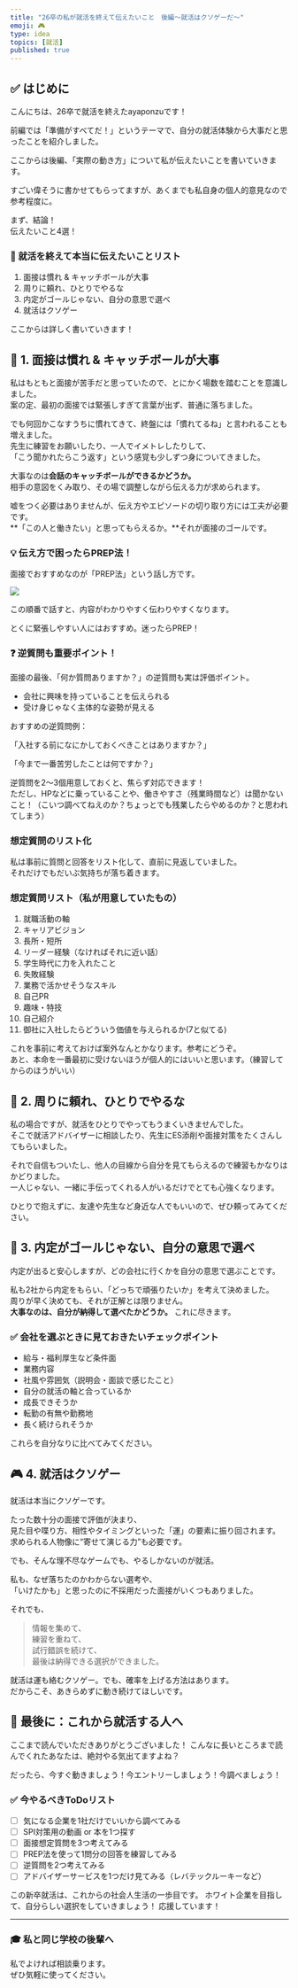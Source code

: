 ```yaml
---
title: "26卒の私が就活を終えて伝えたいこと　後編～就活はクソゲーだ～"
emoji: 🎮
type: idea
topics: [就活]
published: true
---
```

## ✅ はじめに

こんにちは、26卒で就活を終えたayaponzuです！

前編では「準備がすべてだ！」というテーマで、自分の就活体験から大事だと思ったことを紹介しました。

ここからは後編、「実際の動き方」について私が伝えたいことを書いていきます。

すごい偉そうに書かせてもらってますが、あくまでも私自身の個人的意見なので参考程度に。

まず、結論！<br>伝えたいこと4選！

### 🎯 就活を終えて本当に伝えたいことリスト

1. 面接は慣れ & キャッチボールが大事
2. 周りに頼れ、ひとりでやるな
3. 内定がゴールじゃない、自分の意思で選べ
4. 就活はクソゲー

ここからは詳しく書いていきます！
## 🎤 1. 面接は慣れ & キャッチボールが大事

私はもともと面接が苦手だと思っていたので、とにかく場数を踏むことを意識しました。  
案の定、最初の面接では緊張しすぎて言葉が出ず、普通に落ちました。

でも何回かこなすうちに慣れてきて、終盤には「慣れてるね」と言われることも増えました。  
先生に練習をお願いしたり、一人でイメトレしたりして、  
「こう聞かれたらこう返す」という感覚も少しずつ身についてきました。

大事なのは**会話のキャッチボールができるかどうか。**  
相手の意図をくみ取り、その場で調整しながら伝える力が求められます。

嘘をつく必要はありませんが、伝え方やエピソードの切り取り方には工夫が必要です。  
**「この人と働きたい」と思ってもらえるか。**それが面接のゴールです。

### 💡 伝え方で困ったらPREP法！

面接でおすすめなのが「PREP法」という話し方です。

![](https://storage.googleapis.com/zenn-user-upload/d3d20f66e4f5-20250504.jpg)

この順番で話すと、内容がわかりやすく伝わりやすくなります。

とくに緊張しやすい人にはおすすめ。迷ったらPREP！

### ❓ 逆質問も重要ポイント！

面接の最後、「何か質問ありますか？」の逆質問も実は評価ポイント。
- 会社に興味を持っていることを伝えられる
- 受け身じゃなく主体的な姿勢が見える

おすすめの逆質問例：

「入社する前になにかしておくべきことはありますか？」

「今まで一番苦労したことは何ですか？」

逆質問を2〜3個用意しておくと、焦らず対応できます！<br>
ただし、HPなどに乗っていることや、働きやすさ（残業時間など）は聞かないこと！（こいつ調べてねえのか？ちょっとでも残業したらやめるのか？と思われてしまう）

### 想定質問のリスト化
私は事前に質問と回答をリスト化して、直前に見返していました。  
それだけでもだいぶ気持ちが落ち着きます。

### 想定質問リスト（私が用意していたもの）
1. 就職活動の軸  
2. キャリアビジョン  
3. 長所・短所  
4. リーダー経験（なければそれに近い話）  
5. 学生時代に力を入れたこと  
6. 失敗経験  
7. 業務で活かせそうなスキル  
8. 自己PR  
9. 趣味・特技  
10. 自己紹介
11. 御社に入社したらどういう価値を与えられるか(7と似てる)

これを事前に考えておけば案外なんとかなります。参考にどうぞ。<br>
あと、本命を一番最初に受けないほうが個人的にはいいと思います。（練習してからのほうがいい）

## 🤝 2. 周りに頼れ、ひとりでやるな

私の場合ですが、就活をひとりでやってもうまくいきませんでした。  
そこで就活アドバイザーに相談したり、先生にES添削や面接対策をたくさんしてもらいました。

それで自信もついたし、他人の目線から自分を見てもらえるので練習もかなりはかどりました。  
一人じゃない、一緒に手伝ってくれる人がいるだけでとても心強くなります。

ひとりで抱えずに、友達や先生など身近な人でもいいので、ぜひ頼ってみてください。

## 🧭 3. 内定がゴールじゃない、自分の意思で選べ

内定が出ると安心しますが、どの会社に行くかを自分の意思で選ぶことです。

私も2社から内定をもらい、「どっちで頑張りたいか」を考えて決めました。  
周りが早く決めても、それが正解とは限りません。  
**大事なのは、自分が納得して選べたかどうか。** これに尽きます。

### ✅ 会社を選ぶときに見ておきたいチェックポイント

- 給与・福利厚生など条件面
- 業務内容
- 社風や雰囲気（説明会・面談で感じたこと）
- 自分の就活の軸と合っているか
- 成長できそうか
- 転勤の有無や勤務地
- 長く続けられそうか

これらを自分なりに比べてみてください。

## 🎮 4. 就活はクソゲー

就活は本当にクソゲーです。  

たった数十分の面接で評価が決まり、  
見た目や喋り方、相性やタイミングといった「運」の要素に振り回されます。  
求められる人物像に“寄せて演じる力”も必要です。

でも、そんな理不尽なゲームでも、やるしかないのが就活。

私も、なぜ落ちたのかわからない選考や、  
「いけたかも」と思ったのに不採用だった面接がいくつもありました。

それでも、
> 情報を集めて、<br>
 練習を重ねて、<br>
 試行錯誤を続けて、<br>
 最後は納得できる選択ができました。

就活は運も絡むクソゲー。でも、確率を上げる方法はあります。  
だからこそ、あきらめずに動き続けてほしいです。

## 🎁 最後に：これから就活する人へ

ここまで読んでいただきありがとうございました！
こんなに長いところまで読んでくれたあなたは、絶対やる気出てますよね？

だったら、今すぐ動きましょう！今エントリーしましょう！今調べましょう！
### ✅ 今やるべきToDoリスト

- [ ] 気になる企業を1社だけでいいから調べてみる  
- [ ] SPI対策用の動画 or 本を1つ探す  
- [ ] 面接想定質問を3つ考えてみる  
- [ ] PREP法を使って1問分の回答を練習してみる  
- [ ] 逆質問を2つ考えてみる  
- [ ] アドバイザーサービスを1つだけ見てみる（レバテックルーキーなど）  

この新卒就活は、これからの社会人生活の一歩目です。
ホワイト企業を目指して、自分らしい選択をしていきましょう！
応援しています！

---

### 🎓 私と同じ学校の後輩へ

私でよければ相談乗ります。  
ぜひ気軽に使ってください。